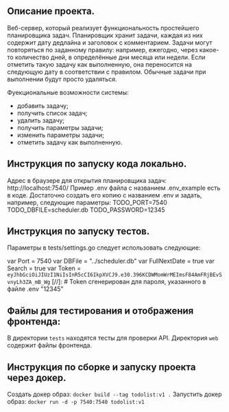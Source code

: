 ## Описание проекта.

Веб-сервер, который реализует функциональность простейшего планировщика задач. Планировщик хранит задачи, 
каждая из них содержит дату дедлайна и заголовок с комментарием. Задачи могут повторяться по заданному правилу: 
например, ежегодно, через какое-то количество дней, в определённые дни месяца или недели. Если отметить такую задачу как 
выполненную, она переносится на следующую дату в соответствии с правилом. Обычные задачи при выполнении будут просто удаляться.

Фуекциональные возможности системы:
- добавить задачу;
- получить список задач;
- удалить задачу;
- получить параметры задачи;
- изменить параметры задачи;
- отметить задачу как выполненную.

## Инструкция по запуску кода локально.

Адрес в браузере для открытия планировщика задач: http://localhost:7540/
Пример .env файла с названием .env_example есть в коде. Достаточно создать его
копию с названием .env и задать, например, следующие параметры:
TODO_PORT=7540
TODO_DBFILE=scheduler.db
TODO_PASSWORD=12345

## Инструкция по запуску тестов. 
Параметры в tests/settings.go следует использовать следующие:

var Port = 7540
var DBFile = "../scheduler.db"
var FullNextDate = true
var Search = true
var Token = `eyJhbGciOiJIUzI1NiIsInR5cCI6IkpXVCJ9.e30.396KCDWMomWrMEImsF84AmFRjBEvSvnyLh3ZA_mB_Wg`
[//]: # Token сгенерирован для пароля, указанного в файле .env "12345"

## Файлы для тестирования и отображения фронтенда:

В директории `tests` находятся тесты для проверки API.
Директория `web` содержит файлы фронтенда.

## Инструкция по сборке и запуску проекта через докер.
Создать докер образ: `docker build --tag todolist:v1 .`
Запустить докер образ: `docker run -d -p 7540:7540 todolist:v1`
